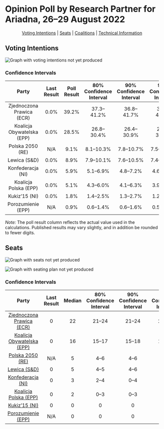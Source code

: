 # Opinion Poll by Research Partner for Ariadna, 26–29 August 2022

<p align="center"><a href="#voting-intentions">Voting Intentions</a> | <a href="#seats">Seats</a> | <a href="#coalitions">Coalitions</a> | <a href="#technical-information">Technical Information</a></p>

## Voting Intentions

![Graph with voting intentions not yet produced](2022-08-29-ResearchPartner.png "Voting Intentions")

### Confidence Intervals

| Party | Last Result | Poll Result | 80% Confidence Interval | 90% Confidence Interval | 95% Confidence Interval | 99% Confidence Interval |
|:-----:|:-----------:|:-----------:|:-----------------------:|:-----------------------:|:-----------------------:|:-----------------------:|
| Zjednoczona Prawica (ECR) | 0.0% | 39.2% | 37.3–41.2% |36.8–41.7% |36.4–42.2% |35.5–43.1% |
| Koalicja Obywatelska (EPP) | 0.0% | 28.5% | 26.8–30.4% |26.4–30.9% |25.9–31.3% |25.1–32.2% |
| Polska 2050 (RE) | N/A | 9.1% | 8.1–10.3% |7.8–10.7% |7.5–11.0% |7.1–11.6% |
| Lewica (S&D) | 0.0% | 8.9% | 7.9–10.1% |7.6–10.5% |7.4–10.8% |6.9–11.4% |
| Konfederacja (NI) | 0.0% | 5.9% | 5.1–6.9% |4.8–7.2% |4.6–7.5% |4.3–8.0% |
| Koalicja Polska (EPP) | 0.0% | 5.1% | 4.3–6.0% |4.1–6.3% |3.9–6.5% |3.6–7.0% |
| Kukiz’15 (NI) | 0.0% | 1.8% | 1.4–2.5% |1.3–2.7% |1.2–2.8% |1.0–3.2% |
| Porozumienie (EPP) | N/A | 0.9% | 0.6–1.4% |0.6–1.6% |0.5–1.7% |0.4–2.0% |

*Note:* The poll result column reflects the actual value used in the calculations. Published results may vary slightly, and in addition be rounded to fewer digits.

## Seats

![Graph with seats not yet produced](2022-08-29-ResearchPartner-seats.png "Seats")

![Graph with seating plan not yet produced](2022-08-29-ResearchPartner-seating-plan.png "Seating Plan")

### Confidence Intervals

| Party | Last Result | Median | 80% Confidence Interval | 90% Confidence Interval | 95% Confidence Interval | 99% Confidence Interval |
|:-----:|:-----------:|:------:|:-----------------------:|:-----------------------:|:-----------------------:|:-----------------------:|
| <a href="#zjednoczona-prawica-(ecr)">Zjednoczona Prawica (ECR)</a> | 0 | 22 | 21–24 |21–24 |20–24 |20–25 |
| <a href="#koalicja-obywatelska-(epp)">Koalicja Obywatelska (EPP)</a> | 0 | 16 | 15–17 |15–18 |14–18 |14–19 |
| <a href="#polska-2050-(re)">Polska 2050 (RE)</a> | N/A | 5 | 4–6 |4–6 |4–6 |4–6 |
| <a href="#lewica-(s&d)">Lewica (S&D)</a> | 0 | 5 | 4–5 |4–6 |4–6 |3–6 |
| <a href="#konfederacja-(ni)">Konfederacja (NI)</a> | 0 | 3 | 2–4 |0–4 |0–4 |0–4 |
| <a href="#koalicja-polska-(epp)">Koalicja Polska (EPP)</a> | 0 | 2 | 0–3 |0–3 |0–3 |0–4 |
| <a href="#kukiz’15-(ni)">Kukiz’15 (NI)</a> | 0 | 0 | 0 |0 |0 |0 |
| <a href="#porozumienie-(epp)">Porozumienie (EPP)</a> | N/A | 0 | 0 |0 |0 |0 |

